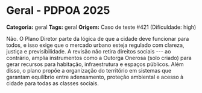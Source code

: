 # Geral - PDPOA 2025

**Categoria:** geral
**Tags:** geral
**Origem:** Caso de teste #421 (Dificuldade: high)

Não. O Plano Diretor parte da lógica de que a cidade deve funcionar para todos, e isso exige que o mercado urbano esteja regulado com clareza, justiça e previsibilidade. A revisão não retira direitos sociais --- ao contrário, amplia instrumentos como a Outorga Onerosa (solo criado) para gerar recursos para habitação, infraestrutura e espaços públicos. Além disso, o plano propõe a organização do território em sistemas que garantam equilíbrio entre adensamento, proteção ambiental e acesso à cidade para todas as classes sociais.